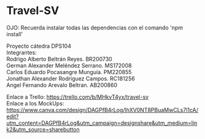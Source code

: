 # Travel-SV
OJO: Recuerda instalar todas las dependencias con el comando 'npm install'

Proyecto cátedra DPS104<br>
Integrantes:<br>
Rodrigo Alberto Beltrán Reyes. BR200730<br>
German Alexander Meléndez Serrano. MS172008<br>
Carlos Eduardo Pocasangre Munguía. PM220855<br>
Jonathan Alexander Rodriguez Campos. RC181256<br>
Angel Fernando Arevalo Beltran. AB200860<br>

Enlace a Trello: https://trello.com/b/MHkvT4yx/travel-sv<br>
Enlace a los MockUps: https://www.canva.com/design/DAGPfB4rLog/lhXV0NT8PBuaMwCLs7l1cA/edit?utm_content=DAGPfB4rLog&utm_campaign=designshare&utm_medium=link2&utm_source=sharebutton
<br>
